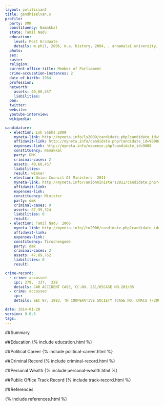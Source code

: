 ```yaml
---
layout: politician2
title: gandhiselvan.s
profile: 
  party: DMK
  constituency: Namakkal
  state: Tamil Nadu
  education: 
    level: Post Graduate
    details: m.phil, 2006, m.a. history, 2004, . annamalai university, b. sc. namakkal, 1985
  photo: 
  sex: 
  caste: 
  religion: 
  current-office-title: Member of Parliament
  crime-accusation-instances: 2
  date-of-birth: 1964
  profession: 
  networth: 
    assets: 40,68,457
    liabilities: 
  pan: 
  twitter: 
  website: 
  youtube-interview: 
  wikipedia: 

candidature: 
  - election: Lok Sabha 2009
    myneta-link: http://myneta.info/ls2009/candidate.php?candidate_id=9008
    affidavit-link: http://myneta.info/candidate.php?candidate_id=9008&scan=original
    expenses-link: http://myneta.info/expense.php?candidate_id=9008
    constituency: Namakkal 
    party: DMK
    criminal-cases: 2
    assets: 40,68,457
    liabilities: 
    result: winner 
  - election: Union Council Of Ministers  2011
    myneta-link: http://myneta.info//unionministers2011/candidate.php?candidate_id=63
    affidavit-link: 
    expenses-link: 
    constituency: Minister 
    party: dmk
    criminal-cases: 0
    assets: 87,99,324
    liabilities: 0
    result:  
  - election: Tamil Nadu  2006
    myneta-link: http://myneta.info//tn2006/candidate.php?candidate_id=236
    affidavit-link: 
    expenses-link: 
    constituency: Tiruchengode 
    party: dmk
    criminal-cases: 2
    assets: 47,89,762
    liabilities: 0
    result:  

crime-record: 
  - crime: accussed
    ipc: 279,  337,  338
    details: CAR ACCIDENT CASE, CC.NO. 251/05CASE NO.203/05 
  - crime: accussed
    ipc: 
    details: SEC 87, 1983, TN COOPERATIVE SOCIETY (CASE NO. CMACS 7/2004, NAMAKKAL DISTRICT ) 

date: 2014-01-28
version: 0.0.5
tags: 
---
```

##Summary


##Education
{% include education.html %}


##Political Career
{% include political-career.html %}


##Criminal Record
{% include criminal-record.html %}


##Personal Wealth
{% include personal-wealth.html %}


##Public Office Track Record
{% include track-record.html %}


##References


{% include references.html %}